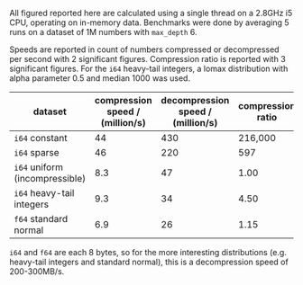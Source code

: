 All figured reported here are calculated using a single thread on a
2.8GHz i5 CPU, operating on in-memory data.
Benchmarks were done by averaging 5 runs on a dataset of 1M numbers
with `max_depth` 6.

Speeds are reported in count of numbers compressed or decompressed
per second with 2 significant figures.
Compression ratio is reported with 3 significant figures.
For the `i64` heavy-tail integers, a lomax distribution with alpha parameter 0.5 and median 1000 was used.

| dataset | compression speed / (million/s) | decompression speed / (million/s) | compression ratio |
--- | --- | --- | ---
| `i64` constant | 44 | 430 | 216,000 |
| `i64` sparse | 46 | 220 | 597 |
| `i64` uniform (incompressible) | 8.3 | 47 | 1.00 |
| `i64` heavy-tail integers | 9.3 | 34 | 4.50 |
| `f64` standard normal | 6.9 | 26 | 1.15 |

`i64` and `f64` are each 8 bytes, so for the more interesting distributions
(e.g. heavy-tail integers and standard normal),
this is a decompression speed of 200-300MB/s.

